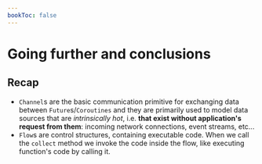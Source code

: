 ```yaml
---
bookToc: false
---
```


# Going further and conclusions

## Recap

- `Channel`s are the basic communication primitive for exchanging data between `Future`s/`Coroutines` and they are primarily used to model data sources that are *intrinsically hot*, i.e. **that exist without application's request from them**: incoming network connections, event streams, etc...
- `Flow`s are control structures, containing executable code. When we call the `collect` method we invoke the code inside the flow, like executing function's code by calling it. 
